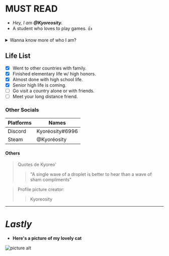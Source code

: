 # MUST READ #
* _Hey, I am ***@Kyoreosity.***_
* A student who loves to play games. 👍
 
 <details>
           <summary>Wanna know more of who I am?</summary>
           <p>Hahahahahhaha no way.. Get to know me, only by adding me or becoming my friend <3</p>
         </details>
         
## Life List ##
- [x]   Went to other countries with family.
- [x]   Finished elementary life w/ high honors.
- [x]   Almost done with high school life.
- [x]   Senior high life is coming.
- [ ]   Go visit a country alone or with friends.
- [ ]   Meet your long distance friend.
          
### Other Socials ###

 Platforms    |    Names
------------- | -------------
Discord       | Kyoréosity#6996
Steam         | @Kyoréosity

#### Others ####
> Quotes de Kyoreo'
>> "A single wave of a droplet is better to hear than a wave of sham compliments"

> Profile picture creator:
>> Kyoreosity
- - - -
# _Lastly_ #
* **Here's a picture of my lovely cat**

![picture alt](https://instagram.fcrk1-1.fna.fbcdn.net/v/t51.2885-15/272258699_457296572774948_8327999287380754921_n.jpg?stp=dst-jpg_e35&_nc_ht=instagram.fcrk1-1.fna.fbcdn.net&_nc_cat=108&_nc_ohc=5IWbBlQxej0AX84vpmJ&tn=a7tY879vJUyBFvZl&edm=ALQROFkBAAAA&ccb=7-5&ig_cache_key=Mjc1NjgxNDQ5MDczMjA4NjA0Mw%3D%3D.2-ccb7-5&oh=00_AfAMul61kxvQu7V6qj4Ew66RNjwBUQZwFrXzGupVgEdamQ&oe=637378CF&_nc_sid=30a2ef)
